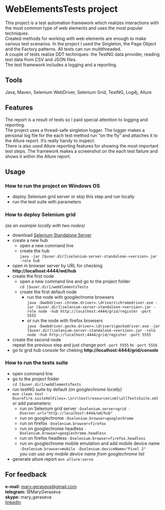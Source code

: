 # WebElementsTests project

This project is a test automation framework which realizes interactions with the most common type of web elements and uses the most popular techniques.  
Created methods for working with web elements are enough to make various test scenarios. In the project I used the Singleton, the Page Object and the Factory patterns. All tests can run multithreaded.  
A couple of tests realize DDT techniques: the TestNG data provider, reading test data from CSV and JSON files.  
The test framework includes a logging and a reporting.

## Tools
Java, Maven, Selenium WebDriver, Selenium Grid, TestNG, Log4j, Allure

## Features
The report is a result of tests so I paid special attention to logging and reporting.  
The project uses a thread-safe singleton logger. The logger makes a personal log file for the each test method run “on the fly” and attaches it to the Allure report. It’s really handy to inspect.  
There is also used Allure reporting features for showing the most important test steps. The framework makes a screenshot on the each test failure and shows it within the Allure report.

## Usage

### How to run the project on Windows OS
* deploy Selenium grid server or skip this step and run locally
* run the test suite with parameters

### How to deploy Selenium grid
*(as an example locally with two nodes)* 
 
* download [Selenium Standalone Server](https://www.seleniumhq.org/download/)  
* create a new hub  
  * open a new command line  
  * create the hub  
`
java -jar [$user.dir]\selenium-server-standalone-<version>.jar -role hub
`
* open in browser server by URL for checking **http://localhost:4444/wd/hub**  
* create the first node  
  * open a new command line and go to the project folder   
`
 cd [$user.dir]/webElementsTests
` 
  * create the first default node  
    * run the node with googlechrome browsers   
 `
java -Dwebdriver.chrome.driver=.\drivers\chromedriver.exe -jar [$user.dir]\selenium-server-standalone-<version>.jar -role node -hub http://localhost:4444/grid/register -port 5555
`   
    * or run the node with firefox browsers  
`
java -Dwebdriver.gecko.driver=.\drivers\geckodriver.exe -jar [$user.dir]\selenium-server-standalone-<version>.jar -role node -hub http://localhost:4444/grid/register -port 5555
`
* create the second node  
repeat the previous step and just change port `-port 5555` to `-port 5556`  
* go to grid hub console for cheking **http://localhost:4444/grid/console**

### How to run the tests suite  
* open command line
* go to the project folder  
`
cd [$user.dir]/webElementsTests
`
* run testNG suite by default *(on googlechrome locally)*   
`
mvn clean test -Dsurefire.suiteXmlFiles=.\src\test\resources\xml\allTestsSuite.xml
`  
or add parameters:
  * run on Selenium grid server `-Dselenium.server=grid -Dserver.url="http://localhost:4444/wd/hub"`
  * run on googlechrome `-Dselenium.browser=googlechrome`
  * run on firefox `-Dselenium.browser=firefox`
  * run on googlechrome headless `-Dselenium.browser=googlechrome.headless`
  * run on firefox headless `-Dselenium.browser=firefox.headless`
  * run on googlechrome mobile emulation and add mobile device name   
  `-Dselenium.browser=mobile -Dselenium.deviceName="Pixel 2"`  
  *you can use any mobile device name from googlechrome list*
* generate allure report `mvn allure:serve`

## For feedback
**e-mail:** mary.geraseva@gmail.com  
**telegram:** @MaryGeraseva  
**skype:** mary_geraseva  
[linkedIn](https://www.linkedin.com/in/maria-geraseva/)
